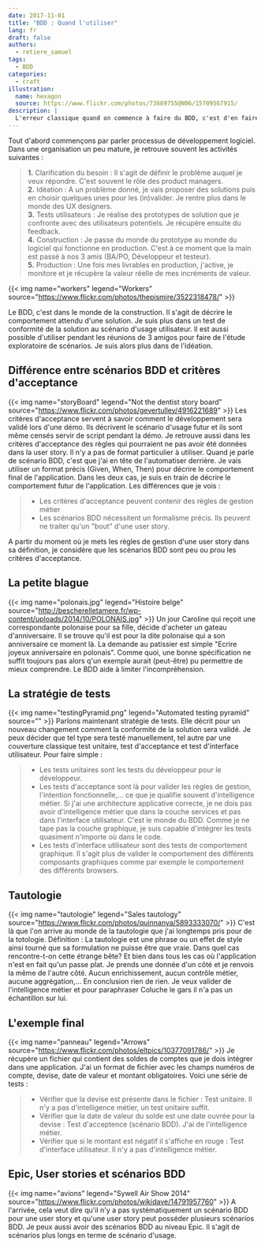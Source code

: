 ```yaml
---
date: 2017-11-01
title: "BDD : Quand l'utiliser"
lang: fr
draft: false
authors:
  - retiere_samuel
tags:
  - BDD
categories:
  - craft
illustration:
  name: hexagon
  source: https://www.flickr.com/photos/73689755@N06/15709567915/
description: |
  L'erreur classique quand on commence à faire du BDD, c'est d'en faire tout le temps et de se retrouver avec beaucoup beaucoup de scénarios. Je propose donc d'expliquer quand le BDD est pertinent (ou pas).
---
```

  
Tout d'abord commençons par parler processus de développement logiciel. Dans une organisation un peu mature, je retrouve souvent les activités suivantes :
> **1.** Clarification du besoin : Il s'agit de définir le problème auquel je veux répondre. C'est souvent le rôle des product managers.<br>
> **2.** Idéation : A un problème donné, je vais proposer des solutions puis en choisir quelques unes pour les (in)valider. Je rentre plus dans le monde des UX designers.<br>
> **3.** Tests utilisateurs : Je réalise des prototypes de solution que je confronte avec des utilisateurs potentiels. Je récupère ensuite du feedback.<br>
> **4.** Construction : Je passe du monde du prototype au monde du logiciel qui fonctionne en production. C'est à ce moment que la main est passé à nos 3 amis (BA/PO, Développeur et testeur).<br>
> **5.** Production : Une fois mes livrables en production, j'active, je monitore et je récupère la valeur réelle de mes incréments de valeur.<br>

{{< img name="workers" legend="Workers" source="https://www.flickr.com/photos/thepismire/3522318478/" >}}

Le BDD, c'est dans le monde de la construction. Il s'agit de décrire le comportement attendu d'une solution. Je suis plus dans un test de conformité de la solution au scénario d'usage utilisateur. Il est aussi possible d'utiliser pendant les réunions de 3 amigos pour faire de l'étude exploratoire de scénarios. Je suis alors plus dans de l'idéation.

## Différence entre scénarios BDD et critères d'acceptance
{{< img name="storyBoard" legend="Not the dentist story board" source="https://www.flickr.com/photos/gevertulley/4916221689" >}}
Les critères d'acceptance servent à savoir comment le développement sera validé lors d'une démo. Ils décrivent le scénario d'usage futur et ils sont même censés servir de script pendant la démo. Je retrouve aussi dans les critères d'acceptance des règles qui pourraient ne pas avoir été données dans la user story. Il n'y a pas de format particulier à utiliser. Quand je parle de scénario BDD, c'est que j'ai en tête de l'automatiser derrière. Je vais utiliser un format précis (Given, When, Then) pour décrire le comportement final de l'application. Dans les deux cas, je suis en train de décrire le comportement futur de l'application. 
Les différences que je vois :
> - Les critères d'acceptance peuvent contenir des règles de gestion métier
> - Les scénarios BDD nécessitent un formalisme précis. Ils peuvent ne traiter qu'un "bout" d'une user story.

A partir du moment où je mets les règles de gestion d'une user story dans sa définition, je considère que les scénarios BDD sont peu ou prou les critères d'acceptance.

## La petite blague
{{< img name="polonais.jpg" legend="Histoire belge" source="http://bescherelletamere.fr/wp-content/uploads/2014/10/POLONAIS.jpg" >}}
Un jour Caroline qui reçoit une correspondante polonaise pour sa fille, décide d'acheter un gateau d'anniversaire. Il se trouve qu'il est pour la dite polonaise qui a son anniversaire ce moment là. La demande au patissier est simple "Ecrire joyeux anniversaire en polonais". Comme quoi, une bonne spécification ne suffit toujours pas alors q'un exemple aurait (peut-être) pu permettre de mieux comprendre. Le BDD aide à limiter l'incompréhension.

## La stratégie de tests
{{< img name="testingPyramid.png" legend="Automated testing pyramid" source="" >}}
Parlons maintenant stratégie de tests. Elle décrit pour un nouveau changement comment la conformité de la solution sera validé. Je peux décider que tel type sera testé manuellement, tel autre par une couverture classique test unitaire, test d'acceptance et test d'interface utilisateur.
Pour faire simple :
> - Les tests unitaires sont les tests du développeur pour le développeur.
> - Les tests d'acceptance sont là pour valider les règles de gestion, l'intention fonctionnelle,... ce que je qualifie souvent d'intelligence métier. Si j'ai une architecture applicative correcte, je ne dois pas avoir d'intelligence métier que dans la couche services et pas dans l'interface utilisateur. C'est le monde du BDD. Comme je ne tape pas la couche graphique, je suis capable d'intégrer les tests quasiment n'importe où dans le code.
> - Les tests d'interface utilisateur sont des tests de comportement graphique. Il s'agit plus de valider le comportement des différents composants graphiques comme par exemple le comportement des différents browsers.

## Tautologie
{{< img name="tautologie" legend="Sales tautology" source="https://www.flickr.com/photos/quinnanya/5893333070/" >}}
C'est là que l'on arrive au monde de la tautologie que j'ai longtemps pris pour de la totologie. Définition : La tautologie est une phrase ou un effet de style ainsi tourné que sa formulation ne puisse être que vraie. Dans quel cas rencontre-t-on cette étrange bête? Et bien dans tous les cas où l'application n'est en fait qu'un passe plat. Je prends une donnée d'un côté et je renvois la même de l'autre côté. Aucun enrichissement, aucun contrôle métier, aucune aggrégation,... En conclusion rien de rien. Je veux valider de l'intelligence métier et pour paraphraser Coluche le gars il n'a pas un échantillon sur lui.

## L'exemple final
{{< img name="panneau" legend="Arrows" source="https://www.flickr.com/photos/eltpics/10377091786/" >}}
Je récupère un fichier qui contient des soldes de comptes que je dois intégrer dans une application. J'ai un format de fichier avec les champs numéros de compte, devise, date de valeur et montant obligatoires. Voici une série de tests :
> - Vérifier que la devise est présente dans le fichier : Test unitaire. Il n'y a pas d'intelligence métier, un test unitaire suffit.
> - Vérifier que la date de valeur du solde est une date ouvrée pour la devise : Test d'acceptence (scénario BDD). J'ai de l'intelligence métier.
> - Vérifier que si le montant est négatif il s'affiche en rouge : Test d'interface utilisateur. Il n'y a pas d'intelligence métier.

## Epic, User stories et scénarios BDD
{{< img name="avions" legend="Sywell Air Show 2014" source="https://www.flickr.com/photos/wikidave/14791957760" >}}
A l'arrivée, cela veut dire qu'il n'y a pas systématiquement un scénario BDD pour une user story et qu'une user story peut posséder plusieurs scénarios BDD. Je peux aussi avoir des scénarios BDD au niveau Epic. Il s'agit de scénarios plus longs en terme de scénario d'usage.
